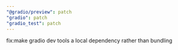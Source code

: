 ```yaml
---
"@gradio/preview": patch
"gradio": patch
"gradio_test": patch
---
```


fix:make gradio dev tools a local dependency rather than bundling

